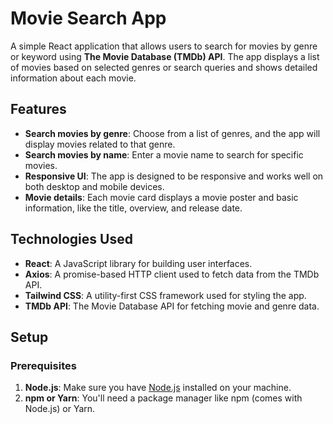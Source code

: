 # Movie Search App

A simple React application that allows users to search for movies by genre or keyword using **The Movie Database (TMDb) API**. The app displays a list of movies based on selected genres or search queries and shows detailed information about each movie.

## Features

- **Search movies by genre**: Choose from a list of genres, and the app will display movies related to that genre.
- **Search movies by name**: Enter a movie name to search for specific movies.
- **Responsive UI**: The app is designed to be responsive and works well on both desktop and mobile devices.
- **Movie details**: Each movie card displays a movie poster and basic information, like the title, overview, and release date.

## Technologies Used

- **React**: A JavaScript library for building user interfaces.
- **Axios**: A promise-based HTTP client used to fetch data from the TMDb API.
- **Tailwind CSS**: A utility-first CSS framework used for styling the app.
- **TMDb API**: The Movie Database API for fetching movie and genre data.

## Setup

### Prerequisites

1. **Node.js**: Make sure you have [Node.js](https://nodejs.org/) installed on your machine.
2. **npm or Yarn**: You'll need a package manager like npm (comes with Node.js) or Yarn.
